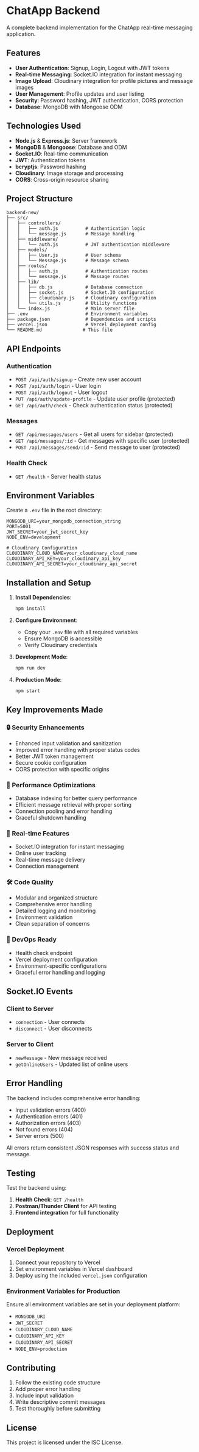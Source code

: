 # ChatApp Backend

A complete backend implementation for the ChatApp real-time messaging application.

## Features

- **User Authentication**: Signup, Login, Logout with JWT tokens
- **Real-time Messaging**: Socket.IO integration for instant messaging
- **Image Upload**: Cloudinary integration for profile pictures and message images
- **User Management**: Profile updates and user listing
- **Security**: Password hashing, JWT authentication, CORS protection
- **Database**: MongoDB with Mongoose ODM

## Technologies Used

- **Node.js** & **Express.js**: Server framework
- **MongoDB** & **Mongoose**: Database and ODM
- **Socket.IO**: Real-time communication
- **JWT**: Authentication tokens
- **bcryptjs**: Password hashing
- **Cloudinary**: Image storage and processing
- **CORS**: Cross-origin resource sharing

## Project Structure

```
backend-new/
├── src/
│   ├── controllers/
│   │   ├── auth.js          # Authentication logic
│   │   └── message.js       # Message handling
│   ├── middleware/
│   │   └── auth.js          # JWT authentication middleware
│   ├── models/
│   │   ├── User.js          # User schema
│   │   └── Message.js       # Message schema
│   ├── routes/
│   │   ├── auth.js          # Authentication routes
│   │   └── message.js       # Message routes
│   ├── lib/
│   │   ├── db.js            # Database connection
│   │   ├── socket.js        # Socket.IO configuration
│   │   ├── cloudinary.js    # Cloudinary configuration
│   │   └── utils.js         # Utility functions
│   └── index.js             # Main server file
├── .env                     # Environment variables
├── package.json             # Dependencies and scripts
├── vercel.json              # Vercel deployment config
└── README.md               # This file
```

## API Endpoints

### Authentication

- `POST /api/auth/signup` - Create new user account
- `POST /api/auth/login` - User login
- `POST /api/auth/logout` - User logout
- `PUT /api/auth/update-profile` - Update user profile (protected)
- `GET /api/auth/check` - Check authentication status (protected)

### Messages

- `GET /api/messages/users` - Get all users for sidebar (protected)
- `GET /api/messages/:id` - Get messages with specific user (protected)
- `POST /api/messages/send/:id` - Send message to user (protected)

### Health Check

- `GET /health` - Server health status

## Environment Variables

Create a `.env` file in the root directory:

```env
MONGODB_URI=your_mongodb_connection_string
PORT=5001
JWT_SECRET=your_jwt_secret_key
NODE_ENV=development

# Cloudinary Configuration
CLOUDINARY_CLOUD_NAME=your_cloudinary_cloud_name
CLOUDINARY_API_KEY=your_cloudinary_api_key
CLOUDINARY_API_SECRET=your_cloudinary_api_secret
```

## Installation and Setup

1. **Install Dependencies**:

   ```bash
   npm install
   ```

2. **Configure Environment**:

   - Copy your `.env` file with all required variables
   - Ensure MongoDB is accessible
   - Verify Cloudinary credentials

3. **Development Mode**:

   ```bash
   npm run dev
   ```

4. **Production Mode**:
   ```bash
   npm start
   ```

## Key Improvements Made

### 🔒 Security Enhancements

- Enhanced input validation and sanitization
- Improved error handling with proper status codes
- Better JWT token management
- Secure cookie configuration
- CORS protection with specific origins

### 🚀 Performance Optimizations

- Database indexing for better query performance
- Efficient message retrieval with proper sorting
- Connection pooling and error handling
- Graceful shutdown handling

### 📱 Real-time Features

- Socket.IO integration for instant messaging
- Online user tracking
- Real-time message delivery
- Connection management

### 🛠 Code Quality

- Modular and organized structure
- Comprehensive error handling
- Detailed logging and monitoring
- Environment validation
- Clean separation of concerns

### 🔧 DevOps Ready

- Health check endpoint
- Vercel deployment configuration
- Environment-specific configurations
- Graceful error handling and logging

## Socket.IO Events

### Client to Server

- `connection` - User connects
- `disconnect` - User disconnects

### Server to Client

- `newMessage` - New message received
- `getOnlineUsers` - Updated list of online users

## Error Handling

The backend includes comprehensive error handling:

- Input validation errors (400)
- Authentication errors (401)
- Authorization errors (403)
- Not found errors (404)
- Server errors (500)

All errors return consistent JSON responses with success status and message.

## Testing

Test the backend using:

1. **Health Check**: `GET /health`
2. **Postman/Thunder Client** for API testing
3. **Frontend integration** for full functionality

## Deployment

### Vercel Deployment

1. Connect your repository to Vercel
2. Set environment variables in Vercel dashboard
3. Deploy using the included `vercel.json` configuration

### Environment Variables for Production

Ensure all environment variables are set in your deployment platform:

- `MONGODB_URI`
- `JWT_SECRET`
- `CLOUDINARY_CLOUD_NAME`
- `CLOUDINARY_API_KEY`
- `CLOUDINARY_API_SECRET`
- `NODE_ENV=production`

## Contributing

1. Follow the existing code structure
2. Add proper error handling
3. Include input validation
4. Write descriptive commit messages
5. Test thoroughly before submitting

## License

This project is licensed under the ISC License.
